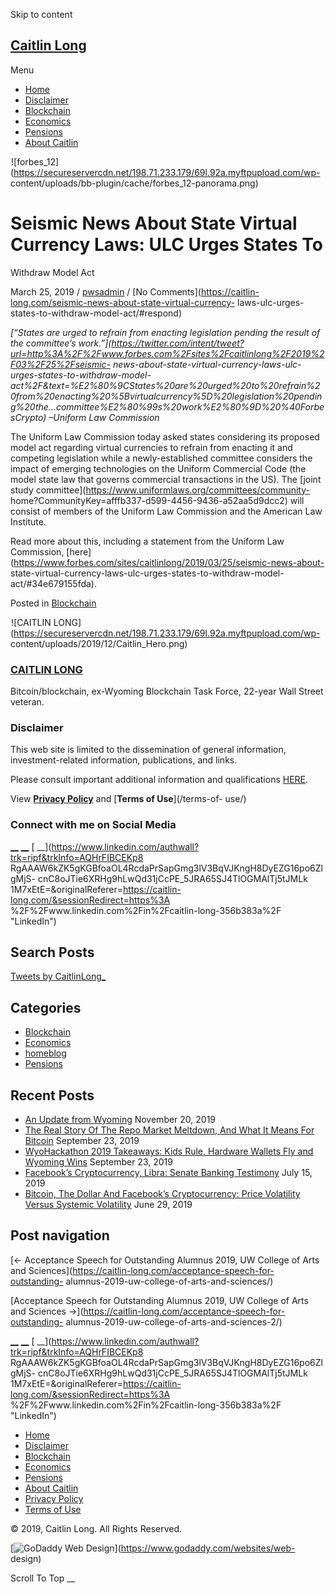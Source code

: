 Skip to content

##  [ Caitlin Long ](https://caitlin-long.com)

Menu

  * [Home](https://caitlin-long.com/)
  * [Disclaimer](https://caitlin-long.com/disclaimer/)
  * [Blockchain](https://caitlin-long.com/category/blockchain/)
  * [Economics](https://caitlin-long.com/category/economics/)
  * [Pensions](https://caitlin-long.com/category/pensions/)
  * [About Caitlin](https://caitlin-long.com/about-caitlin/)

![forbes_12](data:image/gif;base64,R0lGODlhAQABAAAAACH5BAEKAAEALAAAAAABAAEAAAICTAEAOw==)![forbes_12](https://secureservercdn.net/198.71.233.179/69l.92a.myftpupload.com/wp-
content/uploads/bb-plugin/cache/forbes_12-panorama.png)

#  Seismic News About State Virtual Currency Laws: ULC Urges States To
Withdraw Model Act

March 25, 2019 / [pwsadmin](https://caitlin-long.com/author/pwsadmin/) / [No
Comments](https://caitlin-long.com/seismic-news-about-state-virtual-currency-
laws-ulc-urges-states-to-withdraw-model-act/#respond)

_[“States are urged to refrain from enacting legislation pending the result of
the committee’s
work.”](https://twitter.com/intent/tweet?url=http%3A%2F%2Fwww.forbes.com%2Fsites%2Fcaitlinlong%2F2019%2F03%2F25%2Fseismic-
news-about-state-virtual-currency-laws-ulc-urges-states-to-withdraw-model-
act%2F&text=%E2%80%9CStates%20are%20urged%20to%20refrain%20from%20enacting%20%5Bvirtualcurrency%5D%20legislation%20pending%20the...committee%E2%80%99s%20work%E2%80%9D%20%40ForbesCrypto)
–Uniform Law Commission_

The Uniform Law Commission today asked states considering its proposed model
act regarding virtual currencies to refrain from enacting it and competing
legislation while a newly-established committee considers the impact of
emerging technologies on the Uniform Commercial Code (the model state law that
governs commercial transactions in the US). The [joint study
committee](https://www.uniformlaws.org/committees/community-
home?CommunityKey=afffb337-d599-4456-9436-a52aa5d9dcc2) will consist of
members of the Uniform Law Commission and the American Law Institute.

Read more about this, including a statement from the Uniform Law Commission,
[here](https://www.forbes.com/sites/caitlinlong/2019/03/25/seismic-news-about-
state-virtual-currency-laws-ulc-urges-states-to-withdraw-model-
act/#34e679155fda).

Posted in [Blockchain](https://caitlin-long.com/category/blockchain/)

![CAITLIN
LONG](data:image/gif;base64,R0lGODlhAQABAAAAACH5BAEKAAEALAAAAAABAAEAAAICTAEAOw==)![CAITLIN
LONG](https://secureservercdn.net/198.71.233.179/69l.92a.myftpupload.com/wp-
content/uploads/2019/12/Caitlin_Hero.png)

###  [ CAITLIN LONG ](/about-caitlin/)

Bitcoin/blockchain, ex-Wyoming Blockchain Task Force, 22-year Wall Street
veteran.

###  Disclaimer

This web site is limited to the dissemination of general information,
investment-related information, publications, and links.

Please consult important additional information and qualifications
[HERE](/disclaimer/).

View [**Privacy Policy**](/privacy-policy/) and [**Terms of Use**](/terms-of-
use/)

###  Connect with me on Social Media

[ __](https://www.facebook.com/Caitlin-Long-192638687800053/ "Facebook") [
__](https://twitter.com/caitlinlong_/ "Twitter") [
__](https://www.linkedin.com/authwall?trk=ripf&trkInfo=AQHrFIBCEKp8
RgAAAW6kZK5gKGBfoaOL4RcdaPrSapGmg3lV3BqVJKngH8DyEZG16po6ZlgMjS-
cnC8oJTie6XRHg9hLwQd31jCcPE_5JRA65SJ4TlOGMAlTj5tJMLk
1M7xEtE=&originalReferer=https://caitlin-long.com/&sessionRedirect=https%3A
%2F%2Fwww.linkedin.com%2Fin%2Fcaitlin-long-356b383a%2F "LinkedIn")

## Search Posts

[Tweets by CaitlinLong_](https://twitter.com/CaitlinLong_)

## Categories

  * [Blockchain](https://caitlin-long.com/category/blockchain/)
  * [Economics](https://caitlin-long.com/category/economics/)
  * [homeblog](https://caitlin-long.com/category/homeblog/)
  * [Pensions](https://caitlin-long.com/category/pensions/)

## Recent Posts

  * [An Update from Wyoming](https://caitlin-long.com/an-update-from-wyoming/) November 20, 2019
  * [The Real Story Of The Repo Market Meltdown, And What It Means For Bitcoin](https://caitlin-long.com/the-real-story-of-the-repo-market-meltdown-and-what-it-means-for-bitcoin/) September 23, 2019
  * [WyoHackathon 2019 Takeaways: Kids Rule, Hardware Wallets Fly and Wyoming Wins](https://caitlin-long.com/wyohackathon-2019-takeaways-kids-rule-hardware-wallets-fly-and-wyoming-wins/) September 23, 2019
  * [Facebook’s Cryptocurrency, Libra: Senate Banking Testimony](https://caitlin-long.com/facebooks-cryptocurrency-libra-senate-banking-testimony/) July 15, 2019
  * [Bitcoin, The Dollar And Facebook’s Cryptocurrency: Price Volatility Versus Systemic Volatility](https://caitlin-long.com/bitcoin-the-dollar-and-facebooks-cryptocurrency-price-volatility-versus-systemic-volatility/) June 29, 2019

## Post navigation

[<- Acceptance Speech for Outstanding Alumnus 2019, UW College of Arts and
Sciences](https://caitlin-long.com/acceptance-speech-for-outstanding-
alumnus-2019-uw-college-of-arts-and-sciences/)

[Acceptance Speech for Outstanding Alumnus 2019, UW College of Arts and
Sciences ->](https://caitlin-long.com/acceptance-speech-for-outstanding-
alumnus-2019-uw-college-of-arts-and-sciences-2/)

[ __](https://www.facebook.com/Caitlin-Long-192638687800053/ "Facebook") [
__](https://twitter.com/caitlinlong_/ "Twitter") [
__](https://www.linkedin.com/authwall?trk=ripf&trkInfo=AQHrFIBCEKp8
RgAAAW6kZK5gKGBfoaOL4RcdaPrSapGmg3lV3BqVJKngH8DyEZG16po6ZlgMjS-
cnC8oJTie6XRHg9hLwQd31jCcPE_5JRA65SJ4TlOGMAlTj5tJMLk
1M7xEtE=&originalReferer=https://caitlin-long.com/&sessionRedirect=https%3A
%2F%2Fwww.linkedin.com%2Fin%2Fcaitlin-long-356b383a%2F "LinkedIn")

  * [Home](https://caitlin-long.com/)
  * [Disclaimer](https://caitlin-long.com/disclaimer/)
  * [Blockchain](https://caitlin-long.com/category/blockchain/)
  * [Economics](https://caitlin-long.com/category/economics/)
  * [Pensions](https://caitlin-long.com/category/pensions/)
  * [About Caitlin](https://caitlin-long.com/about-caitlin/)
  * [Privacy Policy](https://caitlin-long.com/privacy-policy/)
  * [Terms of Use](https://caitlin-long.com/terms-of-use/)

© 2019, Caitlin Long. All Rights Reserved.

[![GoDaddy Web
Design](//nebula.wsimg.com/aadc63d8e8dbd533470bdc4e350bc4af?AccessKeyId=B7351D786AE96FEF6EBB&disposition=0&alloworigin=1)](https://www.godaddy.com/websites/web-
design)

Scroll To Top __

